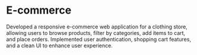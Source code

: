 # E-commerce
Developed a responsive e-commerce web application for a clothing store, allowing users to browse products, filter by categories, add items to cart, and place orders. Implemented user authentication, shopping cart features, and a clean UI to enhance user experience.
